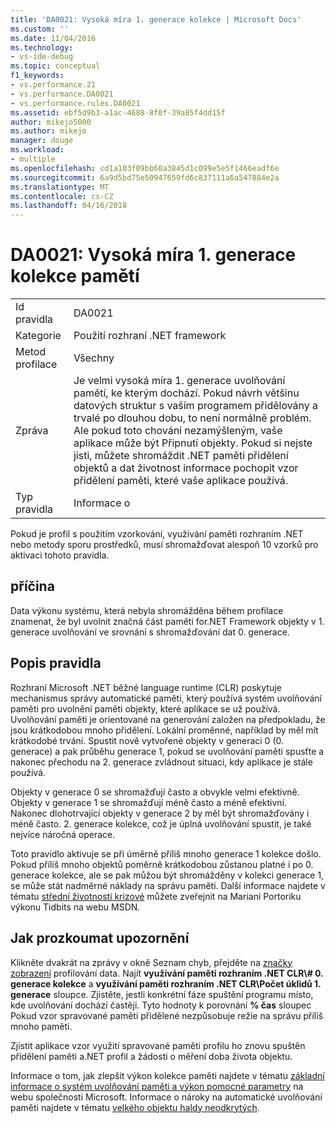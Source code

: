```yaml
---
title: 'DA0021: Vysoká míra 1. generace kolekce | Microsoft Docs'
ms.custom: ''
ms.date: 11/04/2016
ms.technology:
- vs-ide-debug
ms.topic: conceptual
f1_keywords:
- vs.performance.21
- vs.performance.DA0021
- vs.performance.rules.DA0021
ms.assetid: ebf5d9b3-a1ac-4688-8f0f-39a85f4dd15f
author: mikejo5000
ms.author: mikejo
manager: douge
ms.workload:
- multiple
ms.openlocfilehash: cd1a103f09bb60a3845d1c099e5e5f1466eadf6e
ms.sourcegitcommit: 6a9d5bd75e50947659fd6c837111a6a547884e2a
ms.translationtype: MT
ms.contentlocale: cs-CZ
ms.lasthandoff: 04/16/2018
---
```

# <a name="da0021-high-rate-of-gen-1-garbage-collections"></a>DA0021: Vysoká míra 1. generace kolekce pamětí
|||  
|-|-|  
|Id pravidla|DA0021|  
|Kategorie|Použití rozhraní .NET framework|  
|Metod profilace|Všechny|  
|Zpráva|Je velmi vysoká míra 1. generace uvolňování pamětí, ke kterým dochází. Pokud návrh většinu datových struktur s vaším programem přidělovány a trvalé po dlouhou dobu, to není normálně problém. Ale pokud toto chování nezamýšleným, vaše aplikace může být Připnutí objekty. Pokud si nejste jisti, můžete shromáždit .NET paměti přidělení objektů a dat životnost informace pochopit vzor přidělení paměti, které vaše aplikace používá.|  
|Typ pravidla|Informace o|  
  
 Pokud je profil s použitím vzorkování, využívání paměti rozhraním .NET nebo metody sporu prostředků, musí shromažďovat alespoň 10 vzorků pro aktivaci tohoto pravidla.  
  
## <a name="cause"></a>příčina  
 Data výkonu systému, která nebyla shromážděna během profilace znamenat, že byl uvolnit značná část paměti for.NET Framework objekty v 1. generace uvolňování ve srovnání s shromažďování dat 0. generace.  
  
## <a name="rule-description"></a>Popis pravidla  
 Rozhraní Microsoft .NET běžné language runtime (CLR) poskytuje mechanismus správy automatické paměti, který používá systém uvolňování paměti pro uvolnění paměti objekty, které aplikace se už používá. Uvolňování paměti je orientované na generování založen na předpokladu, že jsou krátkodobou mnoho přidělení. Lokální proměnné, například by měl mít krátkodobé trvání. Spustit nově vytvořené objekty v generaci 0 (0. generace) a pak průběhu generace 1, pokud se uvolňování paměti spusťte a nakonec přechodu na 2. generace zvládnout situaci, kdy aplikace je stále používá.  
  
 Objekty v generace 0 se shromažďují často a obvykle velmi efektivně. Objekty v generace 1 se shromažďují méně často a méně efektivní. Nakonec dlohotrvající objekty v generace 2 by měl být shromažďovány i méně často. 2. generace kolekce, což je úplná uvolňování spustit, je také nejvíce náročná operace.  
  
 Toto pravidlo aktivuje se při úměrně příliš mnoho generace 1 kolekce došlo. Pokud příliš mnoho objektů poměrně krátkodobou zůstanou platné i po 0. generace kolekce, ale se pak můžou být shromážděny v kolekci generace 1, se může stát nadměrné náklady na správu paměti. Další informace najdete v tématu [střední životnosti krizové](http://go.microsoft.com/fwlink/?LinkId=177835) můžete zveřejnit na Mariani Portoriku výkonu Tidbits na webu MSDN.  
  
## <a name="how-to-investigate-a-warning"></a>Jak prozkoumat upozornění  
 Klikněte dvakrát na zprávy v okně Seznam chyb, přejděte na [značky zobrazení](../profiling/marks-view.md) profilování data. Najít **využívání paměti rozhraním .NET CLR\\# 0. generace kolekce** a **využívání paměti rozhraním .NET CLR\\Počet úklidů 1. generace** sloupce. Zjistěte, jestli konkrétní fáze spuštění programu místo, kde uvolňování dochází častěji. Tyto hodnoty k porovnání **% čas** sloupec Pokud vzor spravované paměti přidělené nezpůsobuje režie na správu příliš mnoho paměti.  
  
 Zjistit aplikace vzor využití spravované paměti profilu ho znovu spuštěn přidělení paměti a.NET profil a žádosti o měření doba života objektu.  
  
 Informace o tom, jak zlepšit výkon kolekce paměti najdete v tématu [základní informace o systém uvolňování paměti a výkon pomocné parametry](http://go.microsoft.com/fwlink/?LinkId=148226) na webu společnosti Microsoft. Informace o nároky na automatické uvolňování paměti najdete v tématu [velkého objektu haldy neodkrytých](http://go.microsoft.com/fwlink/?LinkId=177836).